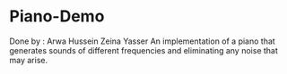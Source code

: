 # Piano-Demo
Done by :
Arwa Hussein
Zeina Yasser
An implementation of a piano that generates sounds of different frequencies and eliminating any noise that may arise.
